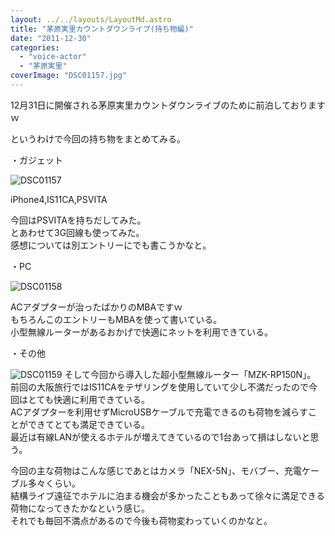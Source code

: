 ```yaml
---
layout: ../../layouts/LayoutMd.astro
title: "茅原実里カウントダウンライブ(持ち物編)"
date: "2011-12-30"
categories: 
  - "voice-actor"
  - "茅原実里"
coverImage: "DSC01157.jpg"
---
```


12月31日に開催される茅原実里カウントダウンライブのために前泊しておりますｗ

というわけで今回の持ち物をまとめてみる。

・ガジェット

![](/archive/images/DSC01157.jpg "DSC01157")


iPhone4,IS11CA,PSVITA

今回はPSVITAを持ちだしてみた。  
とあわせて3G回線も使ってみた。  
感想については別エントリーにでも書こうかなと。

・PC

![](/archive/images/DSC01158.jpg "DSC01158")


ACアダプターが治ったばかりのMBAですｗ  
もちろんこのエントリーもMBAを使って書いている。  
小型無線ルーターがあるおかげで快適にネットを利用できている。

・その他

![](/archive/images/DSC01159.jpg "DSC01159")
そして今回から導入した超小型無線ルーター「MZK-RP150N」。  
前回の大阪旅行ではIS11CAをテザリングを使用していて少し不満だったので今回はとても快適に利用できている。  
ACアダプターを利用せずMicroUSBケーブルで充電できるのも荷物を減らすことができてとても満足できている。  
最近は有線LANが使えるホテルが増えてきているので1台あって損はしないと思う。

今回の主な荷物はこんな感じであとはカメラ「NEX-5N」、モバブー、充電ケーブル多々くらい。  
結構ライブ遠征でホテルに泊まる機会が多かったこともあって徐々に満足できる荷物になってきたかなという感じ。  
それでも毎回不満点があるので今後も荷物変わっていくのかなと。
